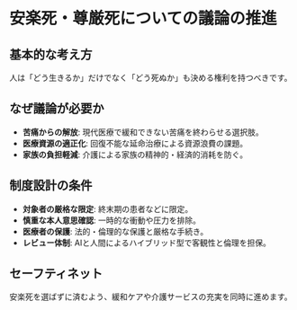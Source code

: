 # 安楽死・尊厳死についての議論の推進

## 基本的な考え方
人は「どう生きるか」だけでなく「どう死ぬか」も決める権利を持つべきです。

## なぜ議論が必要か
*   **苦痛からの解放**: 現代医療で緩和できない苦痛を終わらせる選択肢。
*   **医療資源の適正化**: 回復不能な延命治療による資源浪費の課題。
*   **家族の負担軽減**: 介護による家族の精神的・経済的消耗を防ぐ。

## 制度設計の条件
*   **対象者の厳格な限定**: 終末期の患者などに限定。
*   **慎重な本人意思確認**: 一時的な衝動や圧力を排除。
*   **医療者の保護**: 法的・倫理的な保護と厳格な手続き。
*   **レビュー体制**: AIと人間によるハイブリッド型で客観性と倫理を担保。

## セーフティネット
安楽死を選ばずに済むよう、緩和ケアや介護サービスの充実を同時に進めます。